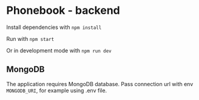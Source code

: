 # Phonebook - backend

Install dependencies with `npm install`

Run with `npm start`

Or in development mode with `npm run dev`

## MongoDB

The application requires MongoDB database. Pass connection url with env `MONGODB_URI`, for example using .env file.

